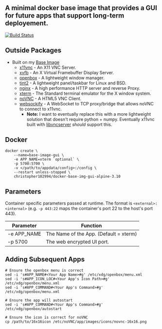 ## A minimal docker base image that provides a GUI for future apps that support long-term deployement.

 [![Build Status](https://travis-ci.com/chris102994/docker-base-image-gui.svg?branch=master)](https://travis-ci.com/chris102994/docker-base-image-gui)

## Outside Packages
* Built on my [Base Image](https://github.com/chris102994/docker-base-image)
  * [x11vnc](http://www.karlrunge.com/x11vnc/) - An X11 VNC Server.
  * [xvfb](https://www.x.org/releases/X11R7.6/doc/man/man1/Xvfb.1.xhtml) - An X Virtual Framebuffer Display Server.
  * [openbox](http://openbox.org/wiki/Main_Page) - A lightweight window manager.
  * [tint2](https://gitlab.com/o9000/tint2) - A lightweight panel/taskbar for Linux and BSD.
  * [nginx](https://www.nginx.com/) - A high performance HTTP server and reverse Proxy.
  * [xterm](https://en.wikipedia.org/wiki/Xterm) - The Standard terminal emulator for the X window system.
  * [noVNC](https://github.com/novnc/noVNC) - A HTML5 VNC Client.
  * [websockify](https://github.com/novnc/websockify) - A WebSocket to TCP proxy/bridge that allows noVNC to connect to x11vnc.
    * **Note:** I want to eventually replace this with a more lightweight solution that doesn't require python + numpy. Eventually x11vnc built with [libvncserver](https://libvnc.github.io/) *should* support this.

## Docker
```
docker create \
	--name=base-image-gui \
	-e APP_NAME=xterm `optional` \
	-p 5700:5700 \
	-v </path/to/appdata/config>:/config \
	--restart unless-stopped \
	christopher102994/docker-base-img-gui-alpine-3.10
```

## Parameters
Container specific parameters passed at runtime. The format is `<external>:<internal>` (e.g. `-p 443:22` maps the container's port 22 to the host's port 443).

| Parameter | Function |
| -------- | -------- |
| -e APP_NAME | The Name of the App. (Default = xterm) |
| -p 5700 | The web encrypted UI port. |

## Adding Subsequent Apps
```
# Ensure the openbox menu is correct
sed -i 's#APP_NAME#<Your App Name>#g' /etc/xdg/openbox/menu.xml
sed -i 's#APP_ICON_LOC#<Your App's Icon Path>#g' /etc/xdg/openbox/menu.xml
sed -i 's#APP_COMMAND#<Your App's Command>#g' /etc/xdg/openbox/menu.xml

# Ensure the app will autostart
sed -i 's#APP_COMMAND#<Your App's Command>#g' /etc/xdg/openbox/autostart

# Ensure the icon is correct for noVNC
cp /path/to/16x16icon /etc/noVNC/app/images/icons/novnc-16x16.png
``` 

